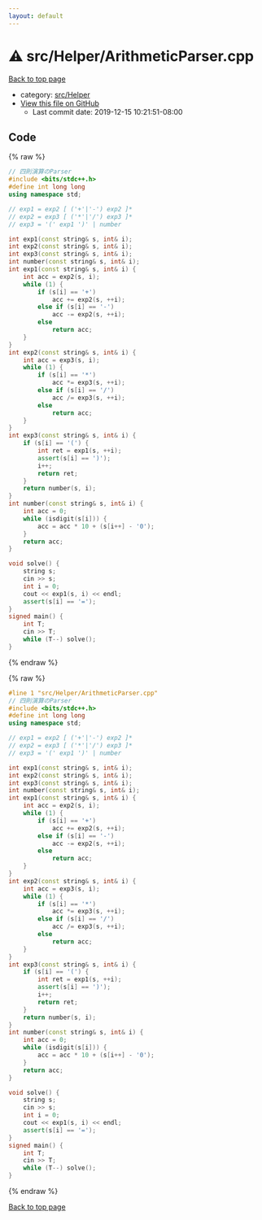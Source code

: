 ```yaml
---
layout: default
---
```


<!-- mathjax config similar to math.stackexchange -->
<script type="text/javascript" async
  src="https://cdnjs.cloudflare.com/ajax/libs/mathjax/2.7.5/MathJax.js?config=TeX-MML-AM_CHTML">
</script>
<script type="text/x-mathjax-config">
  MathJax.Hub.Config({
    TeX: { equationNumbers: { autoNumber: "AMS" }},
    tex2jax: {
      inlineMath: [ ['$','$'] ],
      processEscapes: true
    },
    "HTML-CSS": { matchFontHeight: false },
    displayAlign: "left",
    displayIndent: "2em"
  });
</script>

<script type="text/javascript" src="https://cdnjs.cloudflare.com/ajax/libs/jquery/3.4.1/jquery.min.js"></script>
<script src="https://cdn.jsdelivr.net/npm/jquery-balloon-js@1.1.2/jquery.balloon.min.js" integrity="sha256-ZEYs9VrgAeNuPvs15E39OsyOJaIkXEEt10fzxJ20+2I=" crossorigin="anonymous"></script>
<script type="text/javascript" src="../../../assets/js/copy-button.js"></script>
<link rel="stylesheet" href="../../../assets/css/copy-button.css" />


# :warning: src/Helper/ArithmeticParser.cpp

<a href="../../../index.html">Back to top page</a>

* category: <a href="../../../index.html#1b49b634354b8edb1dc8ef8a73014950">src/Helper</a>
* <a href="{{ site.github.repository_url }}/blob/master/src/Helper/ArithmeticParser.cpp">View this file on GitHub</a>
    - Last commit date: 2019-12-15 10:21:51-08:00




## Code

<a id="unbundled"></a>
{% raw %}
```cpp
// 四則演算のParser
#include <bits/stdc++.h>
#define int long long
using namespace std;

// exp1 = exp2 [ ('+'|'-') exp2 ]*
// exp2 = exp3 [ ('*'|'/') exp3 ]*
// exp3 = '(' exp1 ')' | number

int exp1(const string& s, int& i);
int exp2(const string& s, int& i);
int exp3(const string& s, int& i);
int number(const string& s, int& i);
int exp1(const string& s, int& i) {
    int acc = exp2(s, i);
    while (1) {
        if (s[i] == '+')
            acc += exp2(s, ++i);
        else if (s[i] == '-')
            acc -= exp2(s, ++i);
        else
            return acc;
    }
}
int exp2(const string& s, int& i) {
    int acc = exp3(s, i);
    while (1) {
        if (s[i] == '*')
            acc *= exp3(s, ++i);
        else if (s[i] == '/')
            acc /= exp3(s, ++i);
        else
            return acc;
    }
}
int exp3(const string& s, int& i) {
    if (s[i] == '(') {
        int ret = exp1(s, ++i);
        assert(s[i] == ')');
        i++;
        return ret;
    }
    return number(s, i);
}
int number(const string& s, int& i) {
    int acc = 0;
    while (isdigit(s[i])) {
        acc = acc * 10 + (s[i++] - '0');
    }
    return acc;
}

void solve() {
    string s;
    cin >> s;
    int i = 0;
    cout << exp1(s, i) << endl;
    assert(s[i] == '=');
}
signed main() {
    int T;
    cin >> T;
    while (T--) solve();
}

```
{% endraw %}

<a id="bundled"></a>
{% raw %}
```cpp
#line 1 "src/Helper/ArithmeticParser.cpp"
// 四則演算のParser
#include <bits/stdc++.h>
#define int long long
using namespace std;

// exp1 = exp2 [ ('+'|'-') exp2 ]*
// exp2 = exp3 [ ('*'|'/') exp3 ]*
// exp3 = '(' exp1 ')' | number

int exp1(const string& s, int& i);
int exp2(const string& s, int& i);
int exp3(const string& s, int& i);
int number(const string& s, int& i);
int exp1(const string& s, int& i) {
    int acc = exp2(s, i);
    while (1) {
        if (s[i] == '+')
            acc += exp2(s, ++i);
        else if (s[i] == '-')
            acc -= exp2(s, ++i);
        else
            return acc;
    }
}
int exp2(const string& s, int& i) {
    int acc = exp3(s, i);
    while (1) {
        if (s[i] == '*')
            acc *= exp3(s, ++i);
        else if (s[i] == '/')
            acc /= exp3(s, ++i);
        else
            return acc;
    }
}
int exp3(const string& s, int& i) {
    if (s[i] == '(') {
        int ret = exp1(s, ++i);
        assert(s[i] == ')');
        i++;
        return ret;
    }
    return number(s, i);
}
int number(const string& s, int& i) {
    int acc = 0;
    while (isdigit(s[i])) {
        acc = acc * 10 + (s[i++] - '0');
    }
    return acc;
}

void solve() {
    string s;
    cin >> s;
    int i = 0;
    cout << exp1(s, i) << endl;
    assert(s[i] == '=');
}
signed main() {
    int T;
    cin >> T;
    while (T--) solve();
}

```
{% endraw %}

<a href="../../../index.html">Back to top page</a>

